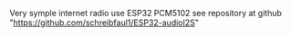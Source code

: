 Very symple internet radio use ESP32 PCM5102 
see repository at github "https://github.com/schreibfaul1/ESP32-audioI2S"
